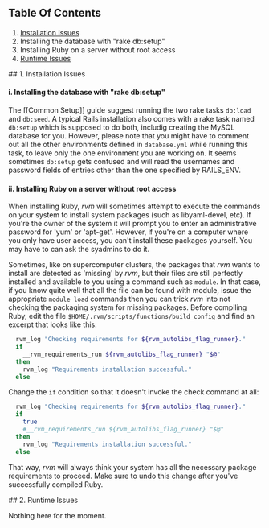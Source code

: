 
## Table Of Contents

1. [Installation Issues](#inst)
  1. Installing the database with "rake db:setup"
  2. Installing Ruby on a server without root access
2. [Runtime Issues](#run)



<a name="inst" />
## 1. Installation Issues

#### i. Installing the database with "rake db:setup"

The [[Common Setup]] guide suggest running the two rake tasks
`db:load` and `db:seed`. A typical Rails installation also comes with
a rake task named `db:setup` which is supposed to do both, includig
creating the MySQL database for you. However, please note that
you might have to comment out all the other environments defined
in `database.yml` while running this task, to leave only the one environment
you are working on. It seems sometimes `db:setup` gets confused and will read
the usernames and password fields of entries other than the one specified
by RAILS_ENV.

#### ii. Installing Ruby on a server without root access

When installing Ruby, *rvm* will sometimes attempt to execute the commands
on your system to install system packages (such as libyaml-devel, etc).
If you're the owner of the system it will prompt you to enter an
administrative password for 'yum' or 'apt-get'. However, if you're
on a computer where you only have user access, you can't install
these packages yourself. You may have to can ask the syadmins to do it.

Sometimes, like on supercomputer clusters, the packages that *rvm* wants
to install are detected as 'missing' by *rvm*, but their files are still
perfectly installed and available to you using a command such as `module`.
In that case, if you know quite well that all the file can be found
with module, issue the appropriate `module load` commands then you can
trick *rvm* into not checking the packaging system for missing packages.
Before compiling Ruby, edit the file `$HOME/.rvm/scripts/functions/build_config`
and find an excerpt that looks like this:

```bash
  rvm_log "Checking requirements for ${rvm_autolibs_flag_runner}."
  if
    __rvm_requirements_run ${rvm_autolibs_flag_runner} "$@"
  then
    rvm_log "Requirements installation successful."
  else
```

Change the `if` condition so that it doesn't invoke the check command at all:

```bash
  rvm_log "Checking requirements for ${rvm_autolibs_flag_runner}."
  if
    true
    #__rvm_requirements_run ${rvm_autolibs_flag_runner} "$@"
  then
    rvm_log "Requirements installation successful."
  else
```

That way, *rvm* will always think your system has all the necessary package
requirements to proceed. Make sure to undo this change after you've successfully
compiled Ruby. 

<a name="run" />
## 2. Runtime Issues

Nothing here for the moment.